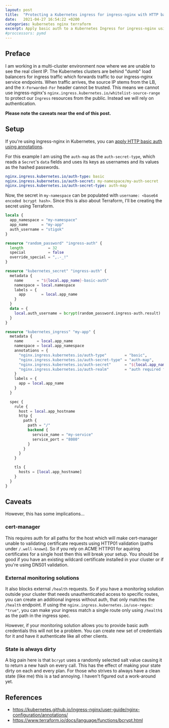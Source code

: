 ```yaml
---
layout: post
title:  "Protecting a Kubernetes ingress for ingress-nginx with HTTP basic auth using Terraform"
date:   2021-04-27 16:54:22 +0200
categories: kubernetes nginx terraform
excerpt: Apply basic auth to a Kubernetes Ingress for ingress-nginx using Terraform
#proccessors: pymd
---
```


## Preface

I am working in a multi-cluster environment now where we are unable to see the real client IP.
The Kubernetes clusters are behind "dumb" load balancers for ingress traffic which forwards traffic
to our ingress-nginx service endpoints. When traffic arrives, the source IP stems from the LB,
and the `X-Forwarded-For` header cannot be trusted. This means we cannot use ingress-nginx's
`nginx.ingress.kubernetes.io/whitelist-source-range` to protect our `Ingress` resources from
the public. Instead we will rely on authentication.

**Please note the caveats near the end of this post.**

## Setup

If you're using ingress-nginx in Kubernetes, you can [apply HTTP basic auth using annotations](https://kubernetes.github.io/ingress-nginx/user-guide/nginx-configuration/annotations/#authentication).

For this example I am using the `auth-map` as the `auth-secret-type`, which reads a `Secret`'s `data` fields
and uses its keys as usernames and its values as the hashed passwords.

```yaml
nginx.ingress.kubernetes.io/auth-type: basic
nginx.ingress.kubernetes.io/auth-secret: my-namespace/my-auth-secret
nginx.ingress.kubernetes.io/auth-secret-type: auth-map
```

Now, the secret in `my-namespace` can be populated with `username: <base64 encoded bcrypt hash>`.
Since this is also about Terraform, I'll be creating the secret using Terraform.

```terraform
locals {
  app_namespace = "my-namespace"
  app_name      = "my-app"
  auth_username = "stigok"
}

resource "random_password" "ingress-auth" {
  length           = 32
  special          = false
  override_special = ",.-_!"
}

resource "kubernetes_secret" "ingress-auth" {
  metadata {
    name      = "${local.app_name}-basic-auth"
    namespace = local.namespace
    labels = {
      app       = local.app_name
    }
  }
  data = {
    local.auth_username = bcrypt(random_password.ingress-auth.result)
  }
}

resource "kubernetes_ingress" "my-app" {
  metadata {
    name      = local.app_name
    namespace = local.app_namespace
    annotations = {
      "nginx.ingress.kubernetes.io/auth-type"        = "basic",
      "nginx.ingress.kubernetes.io/auth-secret-type" = "auth-map",
      "nginx.ingress.kubernetes.io/auth-secret"      = "${local.app_namespace}/${kubernetes_secret.ingress-auth.metadata.0.name}"
      "nginx.ingress.kubernetes.io/auth-realm"       = "auth required for ${local.app_name}"
    }
    labels = {
      app = local.app_name
    }
  }

  spec {
    rule {
      host = local.app_hostname
      http {
        path {
          path = "/"
          backend {
            service_name = "my-service"
            service_port = "8080"
          }
        }
      }
    }

    tls {
      hosts = [local.app_hostname]
    }
  }
}
```

## Caveats

However, this has some implications...

### cert-manager
This requires auth for all paths for the host which will make cert-manager unable to validating certificate requests
using HTTP01 validation (paths under `/.well-known`).
So if you rely on ACME HTTP01 for aquiring certificates for a single host then this will break your setup.
You should be good if you have an existing wildcard certificate installed in your cluster or if you're
using DNS01 validation.

### External monitoring solutions
It also blocks external `/health` requests. So if you have a monitoring solution outside your cluster that
needs unauthenticated access to specific routes, you can create an additional ingress without auth, that
only matches the `/health` endpoint. If using the `nginx.ingress.kubernetes.io/use-regex: "true"`, you can
make your ingress match a single route only using `/health$` as the path in the ingress spec.

However, if your monitoring solution allows you to provide basic auth credentials this will not be a problem.
You can create new set of credentials for it and have it authenticate like all other clients.

### State is always dirty
A big pain here is that `bcrypt` uses a randomly selected salt value causing it to return a new hash on
every call. This has the effect of making your state dirty on each and every plan. For those who strives
to always have a clean state (like me) this is a tad annoying. I haven't figured out a work-around yet.

## References
- <https://kubernetes.github.io/ingress-nginx/user-guide/nginx-configuration/annotations/>
- <https://www.terraform.io/docs/language/functions/bcrypt.html>
